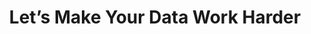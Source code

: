 ---
enable: true
title: "Let’s Make Your Data Work Harder"
image: "/images/call-to-action.png"
description: "No more guessing, messy dashboards, or missed conversions. Whether you need a one-off fix or an ongoing expert on call, I’ll help you get clarity, clean data, and dashboards that actually get used."
button:
  enable: true
  label: "Book a Quick Call"
  link: "/contact"

# don't create a separate page
build:
  render: "never"
---